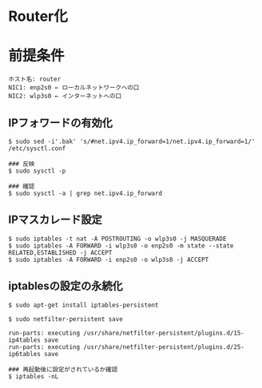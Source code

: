 # Router化
# 前提条件
```
ホスト名: router
NIC1: enp2s0 ← ローカルネットワークへの口
NIC2: wlp3s0 ← インターネットへの口
```

## IPフォワードの有効化
```
$ sudo sed -i'.bak' 's/#net.ipv4.ip_forward=1/net.ipv4.ip_forward=1/' /etc/sysctl.conf
```
```
### 反映
$ sudo sysctl -p

### 確認
$ sudo sysctl -a | grep net.ipv4.ip_forward
```
## IPマスカレード設定
```
$ sudo iptables -t nat -A POSTROUTING -o wlp3s0 -j MASQUERADE
$ sudo iptables -A FORWARD -i wlp3s0 -o enp2s0 -m state --state RELATED,ESTABLISHED -j ACCEPT
$ sudo iptables -A FORWARD -i enp2s0 -o wlp3s0 -j ACCEPT
```
## iptablesの設定の永続化
```
$ sudo apt-get install iptables-persistent
```
```
$ sudo netfilter-persistent save
```
```
run-parts: executing /usr/share/netfilter-persistent/plugins.d/15-ip4tables save
run-parts: executing /usr/share/netfilter-persistent/plugins.d/25-ip6tables save
```
```
### 再起動後に設定がされているか確認
$ iptables -nL
```
